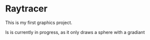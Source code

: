 # Raytracer

This is my first graphics project. 

Is is currently in progress, as it only draws a sphere with a gradiant
